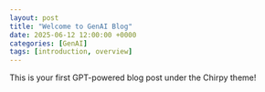 ```yaml
---
layout: post
title: "Welcome to GenAI Blog"
date: 2025-06-12 12:00:00 +0000
categories: [GenAI]
tags: [introduction, overview]
---
```


This is your first GPT-powered blog post under the Chirpy theme!